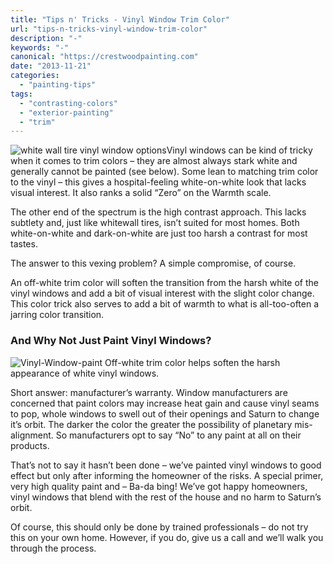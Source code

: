 ```yaml
---
title: "Tips n' Tricks - Vinyl Window Trim Color"
url: "tips-n-tricks-vinyl-window-trim-color"
description: "-"
keywords: "-"
canonical: "https://crestwoodpainting.com"
date: "2013-11-21"
categories:
  - "painting-tips"
tags:
  - "contrasting-colors"
  - "exterior-painting"
  - "trim"
---
```


![white wall tire vinyl window options](/images/white-wall-tire_opt.jpg "White Wall Tire")Vinyl windows can be kind of tricky when it comes to trim colors – they are almost always stark white and generally cannot be painted (see below). Some lean to matching trim color to the vinyl – this gives a hospital-feeling white-on-white look that lacks visual interest. It also ranks a solid “Zero” on the Warmth scale.

The other end of the spectrum is the high contrast approach. This lacks subtlety and, just like whitewall tires, isn’t suited for most homes. Both white-on-white and dark-on-white are just too harsh a contrast for most tastes.

The answer to this vexing problem? A simple compromise, of course.

An off-white trim color will soften the transition from the harsh white of the vinyl windows and add a bit of visual interest with the slight color change. This color trick also serves to add a bit of warmth to what is all-too-often a jarring color transition.

### And Why Not Just Paint Vinyl Windows?

<!-- \[caption id="attachment\_1720" align="alignright" width="180"\] -->
![Vinyl-Window-paint](/images/Vinyl-Window-paint.jpg "Vinyl Window Paint") Off-white trim color helps soften the harsh appearance of white vinyl windows.
<!-- \[/caption\] -->

Short answer: manufacturer’s warranty. Window manufacturers are concerned that paint colors may increase heat gain and cause vinyl seams to pop, whole windows to swell out of their openings and Saturn to change it’s orbit. The darker the color the greater the possibility of planetary mis-alignment. So manufacturers opt to say “No” to any paint at all on their products.

That’s not to say it hasn’t been done – we’ve painted vinyl windows to good effect but only after informing the homeowner of the risks. A special primer, very high quality paint and – Ba-da bing! We’ve got happy homeowners, vinyl windows that blend with the rest of the house and no harm to Saturn’s orbit.

Of course, this should only be done by trained professionals – do not try this on your own home. However, if you do, give us a call and we’ll walk you through the process.
